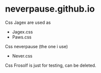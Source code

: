# neverpause.github.io
Css Jagex are used as 
- Jagex.css
- Paws.css


Css neverpause (the one i use)
- Never.css

Css Frosolf is just for testing, can be deleted.
